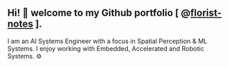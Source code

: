 ## Hi! 👋 welcome to my Github portfolio [ @[florist-notes](https://github.com/florist-notes) ]. 

I am an AI Systems Engineer with a focus in Spatial Perception & ML Systems. 
I enjoy working with Embedded, Accelerated and Robotic Systems. ⚙️

